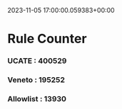 2023-11-05 17:00:00.059383+00:00
# Rule Counter 
 ### UCATE : 400529

 ### Veneto : 195252

 ### Allowlist : 13930